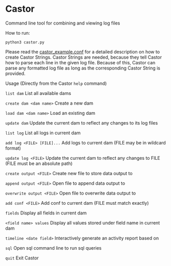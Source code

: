# Castor
Command line tool for combining and viewing log files

How to run:
```
python3 castor.py
```

Please read the [castor_example.conf](https://github.com/mlaikhram/Castor/blob/master/castor_example.conf) for a detailed description on how to create Castor Strings. Castor Strings are needed, because they tell Castor how to parse each line in the given log file. Because of this, Castor can parse any formatted log file as long as the corresponding Castor String is provided.

Usage (Directly from the Castor `help` command)

`list dam` List all available dams

`create dam <dam name>` Create a new dam

`load dam <dam name>` Load an existing dam

`update dam` Update the current dam to reflect any changes to its log files

`list log` List all logs in current dam

`add log <FILE> [FILE]...` Add logs to current dam (FILE may be in wildcard format)

`update log <FILE>`	Update the current dam to reflect any changes to FILE (FILE must be an absolute path)

`create output <FILE>` Create new file to store data output to

`append output <FILE>` Open file to append data output to

`overwrite output <FILE>` Open file to overwrite data output to

`add conf <FILE>` Add conf to current dam (FILE must match exactly)

`fields` Display all fields in current dam

`<field name> values` Display all values stored under field name in current dam

`timeline <date field>` Interactively generate an activity report based on <date field>

`sql` Open sql command line to run sql queries

`quit` Exit Castor
